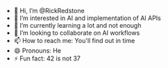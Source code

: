 - 👋 Hi, I’m @RickRedstone
- 👀 I’m interested in AI and implementation of AI APIs
- 🌱 I’m currently learning a lot and not enough
- 💞️ I’m looking to collaborate on AI workflows
- 📫 How to reach me: You'll find out in time
- 😄 Pronouns: He
- ⚡ Fun fact: 42 is not 37

<!---
RickRedstone/RickRedstone is a ✨ special ✨ repository because its `README.md` (this file) appears on your GitHub profile.
You can click the Preview link to take a look at your changes.
--->
